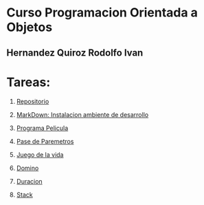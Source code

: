 # Curso Programacion Orientada a Objetos

 ## Hernandez Quiroz Rodolfo Ivan

# Tareas:

1) [Repositorio](https://github.com/Rodolfo-hernandez1/CursoOOP)
     
2) [MarkDown: Instalacion ambiente de desarrollo](https://github.com/Rodolfo-hernandez1/CursoOOP/blob/master/SetUp/README.md)

3) [Programa Pelicula](https://github.com/Rodolfo-hernandez1/CursoOOP/blob/master/Programas/peliculas/Program.cs)

4) [Pase de Paremetros](https://github.com/Rodolfo-hernandez1/CursoOOP/blob/master/Programas/PasoParametros/Program.cs)

5) [Juego de la vida](https://github.com/Rodolfo-hernandez1/CursoOOP/blob/master/Programas/GameOfLife/Gameoflife/Program.cs)

6) [Domino](https://github.com/Rodolfo-hernandez1/CursoOOP/blob/master/Programas/OperadorDomino/Program.cs)

7) [Duracion](https://github.com/Rodolfo-hernandez1/CursoOOP/blob/master/Programas/CovertirHorasMinSeg/Program.cs)

8) [Stack](https://github.com/Rodolfo-hernandez1/CursoOOP/blob/master/Programas/Stack/Program.cs)